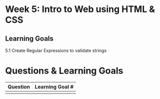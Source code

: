 # Week 5: Intro to Web using HTML & CSS
## Learning Goals
5.1  Create Regular Expressions to validate strings



# Questions & Learning Goals
| Question | Learning Goal #|
|:--------:|-------------------
|          |   |
